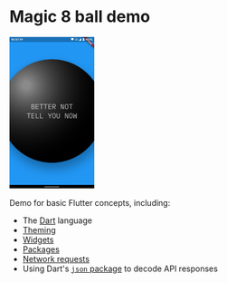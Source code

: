 # Magic 8 ball demo

<img src="./screenshots/demo.png" width="150" alt="Demo screenshot"></img>

Demo for basic Flutter concepts, including:
- The [Dart](https://flutter.dev/docs/resources/bootstrap-into-dart) language
- [Theming](https://flutter.dev/docs/cookbook/design/themes)
- [Widgets](https://flutter.dev/docs/development/ui/widgets-intro)
- [Packages](https://flutter.dev/docs/development/packages-and-plugins/using-packages)
- [Network requests](https://flutter.dev/docs/cookbook/networking/fetch-data)
- Using Dart's [`json` package](https://dart.dev/guides/json) to decode API responses
